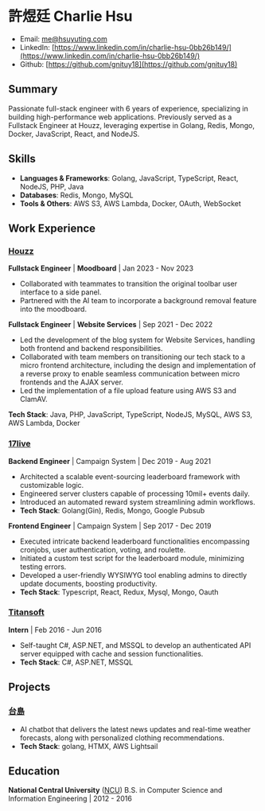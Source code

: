 # 許煜廷 Charlie Hsu

- Email: [me@hsuyuting.com](me@hsuyuting.com)
- LinkedIn: [https://www.linkedin.com/in/charlie-hsu-0bb26b149/](https://www.linkedin.com/in/charlie-hsu-0bb26b149/)
- Github: [https://github.com/gnituy18](https://github.com/gnituy18)

## Summary
Passionate full-stack engineer with 6 years of experience, specializing in building high-performance web applications. Previously served as a Fullstack Engineer at Houzz, leveraging expertise in Golang, Redis, Mongo, Docker, JavaScript, React, and NodeJS.

## Skills
- **Languages & Frameworks**: Golang, JavaScript, TypeScript, React, NodeJS, PHP, Java
- **Databases**: Redis, Mongo, MySQL
- **Tools & Others**: AWS S3, AWS Lambda, Docker, OAuth, WebSocket

## Work Experience
### [Houzz](https://houzz.com)

**Fullstack Engineer** | **Moodboard** | Jan 2023 - Nov 2023
- Collaborated with teammates to transition the original toolbar user interface to a side panel.
- Partnered with the AI team to incorporate a background removal feature into the moodboard.

**Fullstack Engineer** | **Website Services** | Sep 2021 - Dec 2022
- Led the development of the blog system for Website Services, handling both frontend and backend responsibilities.
- Collaborated with team members on transitioning our tech stack to a micro frontend architecture, including the design and implementation of a reverse proxy to enable seamless communication between micro frontends and the AJAX server.
- Led the implementation of a file upload feature using AWS S3 and ClamAV.

**Tech Stack**: Java, PHP, JavaScript, TypeScript, NodeJS, MySQL, AWS S3, AWS Lambda, Docker

### [17live](https://about.17.live/)
**Backend Engineer** | Campaign System | Dec 2019 - Aug 2021
- Architected a scalable event-sourcing leaderboard framework with customizable logic.
- Engineered server clusters capable of processing 10mil+ events daily.
- Introduced an automated reward system streamlining admin workflows.
- **Tech Stack**: Golang(Gin), Redis, Mongo, Google Pubsub

**Frontend Engineer** | Campaign System | Sep 2017 - Dec 2019
- Executed intricate backend leaderboard functionalities encompassing cronjobs, user authentication, voting, and roulette.
- Initiated a custom test script for the leaderboard module, minimizing testing errors.
- Developed a user-friendly WYSIWYG tool enabling admins to directly update documents, boosting productivity.
- **Tech Stack**: Typescript, React, Redux, Mysql, Mongo, Oauth

### [Titansoft](http://www.titansoft.com/tw/)
**Intern** | Feb 2016 - Jun 2016
- Self-taught C#, ASP.NET, and MSSQL to develop an authenticated API server equipped with cache and session functionalities.
- **Tech Stack**: C#, ASP.NET, MSSQL

## Projects
### [台島](https://台島.tw)
- AI chatbot that delivers the latest news updates and real-time weather forecasts, along with personalized clothing recommendations.
- **Tech Stack**: golang, HTMX, AWS Lightsail

## Education
**National Central University** ([NCU](https://www.ncu.edu.tw/))
B.S. in Computer Science and Information Engineering | 2012 - 2016
